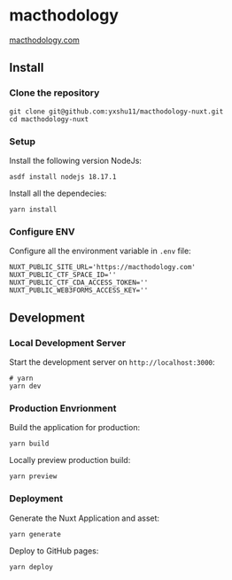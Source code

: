 # macthodology

[macthodology.com](https://macthodology.com)

## Install

### Clone the repository

```shell
git clone git@github.com:yxshu11/macthodology-nuxt.git
cd macthodology-nuxt
```

### Setup

Install the following version NodeJs:

```shell
asdf install nodejs 18.17.1
```

Install all the dependecies:

```shell
yarn install
```

### Configure ENV

Configure all the environment variable in `.env` file:

```
NUXT_PUBLIC_SITE_URL='https://macthodology.com'
NUXT_PUBLIC_CTF_SPACE_ID=''
NUXT_PUBLIC_CTF_CDA_ACCESS_TOKEN=''
NUXT_PUBLIC_WEB3FORMS_ACCESS_KEY=''
```


## Development
### Local Development Server

Start the development server on `http://localhost:3000`:

```shell
# yarn
yarn dev
```

### Production Envrionment

Build the application for production:

```shell
yarn build
```

Locally preview production build:

```shell
yarn preview
```

### Deployment

Generate the Nuxt Application and asset:

```shell
yarn generate
```

Deploy to GitHub pages:

```shell
yarn deploy
```

